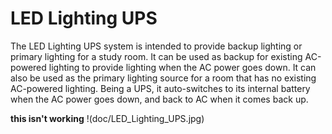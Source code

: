 # LED Lighting UPS

The LED Lighting UPS system is intended to provide backup lighting or primary lighting for a study room.
It can be used as backup for existing AC-powered lighting to provide lighting when the AC power goes down.
It can also be used as the primary lighting source for a room that has no existing AC-powered lighting.
Being a UPS, it auto-switches to its internal battery when the AC power goes down, and back to AC when
it comes back up.

**this isn't working** !(doc/LED_Lighting_UPS.jpg)
